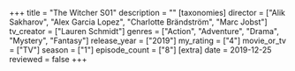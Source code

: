 +++
title = "The Witcher S01"
description = ""
[taxonomies]
director = ["Alik Sakharov", "Alex Garcia Lopez", "Charlotte Brändström", "Marc Jobst"] 
tv_creator = ["Lauren Schmidt"]
genres = ["Action", "Adventure", "Drama", "Mystery", "Fantasy"]
release_year = ["2019"]
my_rating = ["4"]
movie_or_tv = ["TV"]
season = ["1"]
episode_count = ["8"]
[extra]
date = 2019-12-25
reviewed = false
+++

